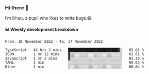 ### Hi there 👋
I’m liihuu, a pupil who likes to write bugs.😄


#### 📊 Weekly development breakdown
<!--START_SECTION:waka-->

```text
From: 10 November 2022 - To: 17 November 2022

TypeScript   44 hrs 2 mins   ███████████████████████▓░   95.01 %
JSON         1 hr 12 mins    ▓░░░░░░░░░░░░░░░░░░░░░░░░   02.61 %
JavaScript   1 hr 2 mins     ▓░░░░░░░░░░░░░░░░░░░░░░░░   02.26 %
YAML         1 min           ░░░░░░░░░░░░░░░░░░░░░░░░░   00.05 %
Other        1 min           ░░░░░░░░░░░░░░░░░░░░░░░░░   00.04 %
```

<!--END_SECTION:waka-->

<!--
**liihuu/liihuu** is a ✨ _special_ ✨ repository because its `README.md` (this file) appears on your GitHub profile.

Here are some ideas to get you started:

- 🔭 I’m currently working on ...
- 🌱 I’m currently learning ...
- 👯 I’m looking to collaborate on ...
- 🤔 I’m looking for help with ...
- 💬 Ask me about ...
- 📫 How to reach me: ...
- 😄 Pronouns: ...
- ⚡ Fun fact: ...
-->
